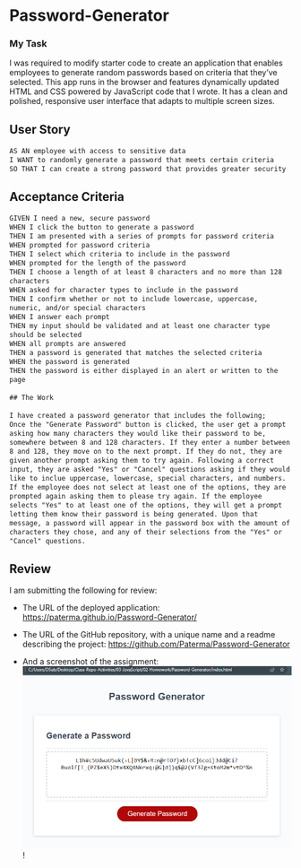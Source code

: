 # Password-Generator


### My Task

I was required to modify starter code to create an application that enables employees to generate random passwords based on criteria that they’ve selected. This app runs in the browser and features dynamically updated HTML and CSS powered by JavaScript code that I wrote. It has a clean and polished, responsive user interface that adapts to multiple screen sizes.

## User Story

```
AS AN employee with access to sensitive data
I WANT to randomly generate a password that meets certain criteria
SO THAT I can create a strong password that provides greater security
```

## Acceptance Criteria

```
GIVEN I need a new, secure password
WHEN I click the button to generate a password
THEN I am presented with a series of prompts for password criteria
WHEN prompted for password criteria
THEN I select which criteria to include in the password
WHEN prompted for the length of the password
THEN I choose a length of at least 8 characters and no more than 128 characters
WHEN asked for character types to include in the password
THEN I confirm whether or not to include lowercase, uppercase, numeric, and/or special characters
WHEN I answer each prompt
THEN my input should be validated and at least one character type should be selected
WHEN all prompts are answered
THEN a password is generated that matches the selected criteria
WHEN the password is generated
THEN the password is either displayed in an alert or written to the page

## The Work 

I have created a password generator that includes the following; 
Once the "Generate Password" button is clicked, the user get a prompt asking how many characters they would like their password to be, somewhere between 8 and 128 characters. If they enter a number between 8 and 128, they move on to the next prompt. If they do not, they are given another prompt asking them to try again. Following a correct input, they are asked "Yes" or "Cancel" questions asking if they would like to inclue uppercase, lowercase, special characters, and numbers. If the employee does not select at least one of the options, they are prompted again asking them to please try again. If the employee selects "Yes" to at least one of the options, they will get a prompt letting them know their password is being generated. Upon that message, a password will appear in the password box with the amount of characters they chose, and any of their selections from the "Yes" or "Cancel" questions.

```

## Review

I am submitting the following for review:

* The URL of the deployed application: https://paterma.github.io/Password-Generator/

* The URL of the GitHub repository, with a unique name and a readme describing the project: https://github.com/Paterma/Password-Generator

* And a screenshot of the assignment: ![Screenshot of Password Generator](/Assets/Password-G-Screenshot.PNG)
!
